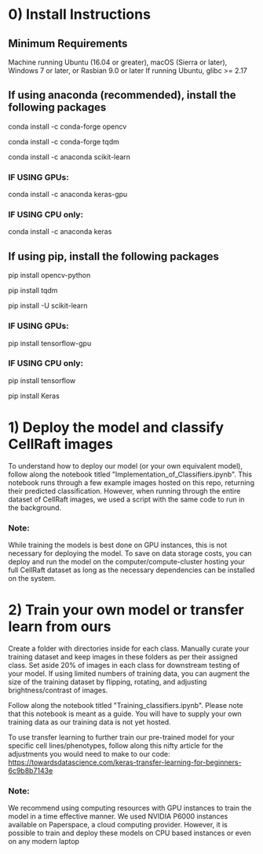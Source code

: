 # 0) Install Instructions
## Minimum Requirements
Machine running Ubuntu (16.04 or greater), macOS (Sierra or later), Windows 7 or later, or Rasbian 9.0 or later
If running Ubuntu, glibc >= 2.17

## If using anaconda (recommended), install the following packages
conda install -c conda-forge opencv

conda install -c conda-forge tqdm

conda install -c anaconda scikit-learn

### IF USING GPUs:
conda install -c anaconda keras-gpu

### IF USING CPU only:
conda install -c anaconda keras


## If using pip, install the following packages

pip install opencv-python

pip install tqdm

pip install -U scikit-learn

### IF USING GPUs:
pip install tensorflow-gpu

### IF USING CPU only:
pip install tensorflow

pip install Keras

# 1) Deploy the model and classify CellRaft images

To understand how to deploy our model (or your own equivalent model), follow along the notebook titled "Implementation_of_Classifiers.ipynb". This notebook runs through a few example images hosted on this repo, returning their predicted classification. However, when running through the entire dataset of CellRaft images, we used a script with the same code to run in the background.

### Note:

While training the models is best done on GPU instances, this is not necessary for deploying the model. To save on data storage costs, you can deploy and run the model on the computer/compute-cluster hosting your full CellRaft dataset as long as the necessary dependencies can be installed on the system.

# 2) Train your own model or transfer learn from ours

Create a folder with directories inside for each class. Manually curate your training dataset and keep images in these folders as per their assigned class. Set aside 20% of images in each class for downstream testing of your model. If using limited numbers of training data, you can augment the size of the training dataset by flipping, rotating, and adjusting brightness/contrast of images. 

Follow along the notebook titled "Training_classifiers.ipynb". Please note that this notebook is meant as a guide. You will have to supply your own training data as our training data is not yet hosted.

To use transfer learning to further train our pre-trained model for your specific cell lines/phenotypes, follow along this nifty article for the adjustments you would need to make to our code: https://towardsdatascience.com/keras-transfer-learning-for-beginners-6c9b8b7143e

### Note:
We recommend using computing resources with GPU instances to train the model in a time effective manner. We used NVIDIA P6000 instances available on Paperspace, a cloud computing provider. However, it is possible to train and deploy these models on CPU based instances or even on any modern laptop
